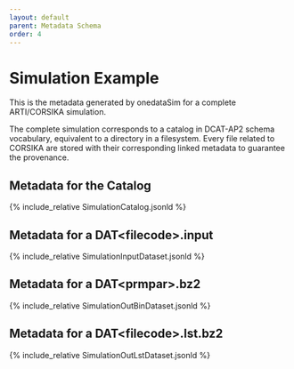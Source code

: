 ```yaml
---
layout: default
parent: Metadata Schema
order: 4
---
```


# Simulation Example

This is the metadata generated by onedataSim for a complete ARTI/CORSIKA simulation.

The complete simulation corresponds to a catalog in DCAT-AP2 schema vocabulary, equivalent to a directory in a filesystem. 
Every file related to CORSIKA are stored with their corresponding linked metadata to guarantee the provenance.

## Metadata for the Catalog 

{% include_relative SimulationCatalog.jsonld %}

## Metadata for a DAT\<filecode\>.input

{% include_relative SimulationInputDataset.jsonld %}

## Metadata for a DAT\<prmpar\>.bz2

{% include_relative SimulationOutBinDataset.jsonld %}

## Metadata for a DAT\<filecode\>.lst.bz2

{% include_relative SimulationOutLstDataset.jsonld %}

